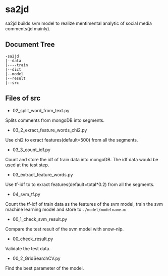 # sa2jd

sa2jd builds svm model to realize mentimental analytic of social media comments(jd mainly).

## Document Tree

	-sa2jd
	|--data
	|----train
	|--dict
	|--model
	|--result
	|--src

## Files of src

* 02_split_word_from_text.py

Splits comments from mongoDB into segments.

* 03_2_exract_feature_words_chi2.py

Use chi2 to exract features(default=500) from all the segments.

* 03_3_count_idf.py

Count and store the idf of train data into mongoDB. The idf data would be used at the test step.

* 03_extract_feature_words.py

Use tf-idf to to exract features(default=total*0.2) from all the segments.

* 04_svm_tf.py

Count the tf-idf of train data as the features of the svm model, train the svm machine learning model and store to `./model/modelname.m`

* 00_1_check_svm_result.py

Compare the test result of the svm model with snow-nlp.

* 00_check_result.py

Validate the test data.

* 00_2_GridSearchCV.py

Find the best parameter of the model.
